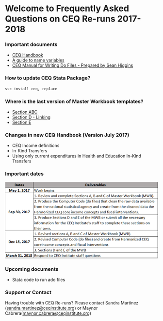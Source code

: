 # Welcome to Frequently Asked Questions on CEQ Re-runs 2017-2018

### Important documents
- [CEQ Handbook](http://www.commitmentoequity.org/publications-ceq-handbook/)
- [A guide to name variables](guide.pdf)
- [CEQ Manual for Writing Do Files - Prepared by Sean Higgins](CEQ_Manual.pdf) 

### How to update CEQ Stata Package?
```markdown
ssc install ceq, replace
```

### Where is the last version of Master Workbook templates?
- [Section ABC](https://goo.gl/AFWhsM)
- [Section D - Linking](https://goo.gl/2rwXgB)
- [Section E](https://www.dropbox.com/sh/ph6e59z84dba08g/AAAcrHBO8Ouox3Q5UxchWDUqa?dl=0)

### Changes in new CEQ Handbook (Version July 2017)
- CEQ Income definitions
- In-Kind Transfers
- Using only current expenditures in Health and Education In-Kind Transfers

### Important dates
![Dates](Imagen1.png)

### Upcoming documents
- Stata code to run ado files


### Support or Contact

Having trouble with CEQ Re-runs? Please contact Sandra Martinez (sandra.martinez@ceqinstitute.org) or Maynor Cabrera(maynor.cabrera@ceqinstitute.org)
